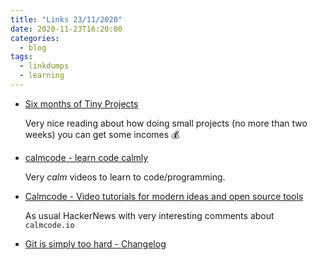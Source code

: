 ```yaml
---
title: "Links 23/11/2020"
date: 2020-11-23T16:20:00
categories:
  - blog
tags:
  - linkdumps
  - learning
---
```


* [Six months of Tiny Projects](https://tinyprojects.dev/posts/six_months_of_tiny_projects)

  Very nice reading about how doing small projects (no more than two weeks) you can get some incomes 💰

* [calmcode - learn code calmly](https://calmcode.io/)

  Very _calm_ videos to learn to code/programming.

* [Calmcode - Video tutorials for modern ideas and open source tools](https://news.ycombinator.com/item?id=25123059)

  As usual HackerNews with very interesting comments about `calmcode.io`

* [Git is simply too hard - Changelog](https://changelog.com/posts/git-is-simply-too-hard)